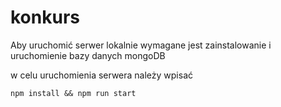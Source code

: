 # konkurs

Aby uruchomić serwer lokalnie wymagane jest zainstalowanie i uruchomienie bazy danych mongoDB

w celu uruchomienia serwera należy wpisać
```
npm install && npm run start
```

